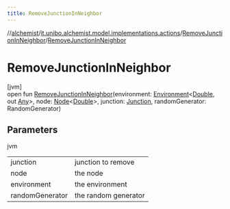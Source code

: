 ```yaml
---
title: RemoveJunctionInNeighbor
---
```

//[alchemist](../../../index.html)/[it.unibo.alchemist.model.implementations.actions](../index.html)/[RemoveJunctionInNeighbor](index.html)/[RemoveJunctionInNeighbor](-remove-junction-in-neighbor.html)



# RemoveJunctionInNeighbor



[jvm]\
open fun [RemoveJunctionInNeighbor](-remove-junction-in-neighbor.html)(environment: [Environment](../../it.unibo.alchemist.model.interfaces/-environment/index.html)<[Double](https://docs.oracle.com/javase/8/docs/api/java/lang/Double.html), out [Any](https://kotlinlang.org/api/latest/jvm/stdlib/kotlin/-any/index.html)>, node: [Node](../../it.unibo.alchemist.model.interfaces/-node/index.html)<[Double](https://docs.oracle.com/javase/8/docs/api/java/lang/Double.html)>, junction: [Junction](../../it.unibo.alchemist.model.implementations.molecules/-junction/index.html), randomGenerator: RandomGenerator)



## Parameters


jvm

| | |
|---|---|
| junction | junction to remove |
| node | the node |
| environment | the environment |
| randomGenerator | the random generator |




